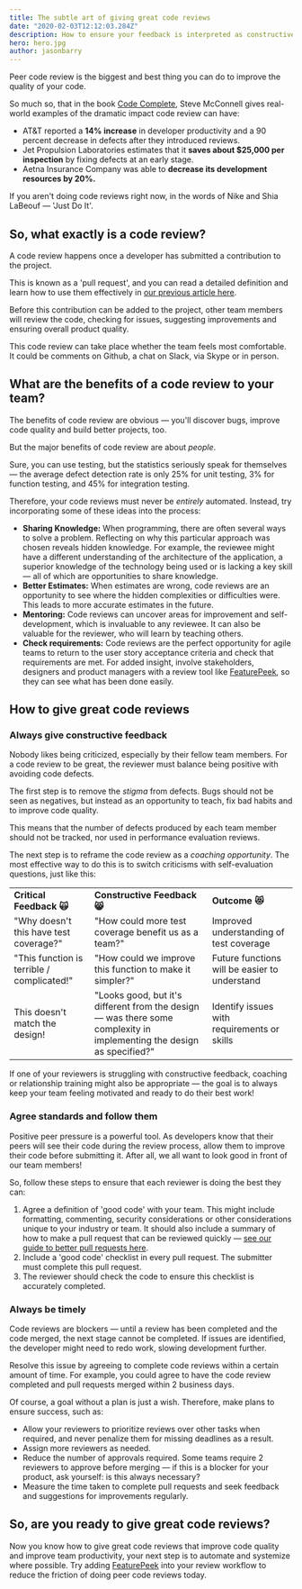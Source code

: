 ```yaml
---
title: The subtle art of giving great code reviews
date: "2020-02-03T12:12:03.284Z"
description: How to ensure your feedback is interpreted as constructive criticism for fast knowledge transfers
hero: hero.jpg
author: jasonbarry
---
```



Peer code review is the biggest and best thing you can do to improve the quality of your code.

So much so, that in the book [Code Complete](https://www.amazon.com/exec/obidos/ASIN/0735619670/codihorr-20), Steve McConnell gives real-world examples of the dramatic impact code review can have:


*   AT&T reported a **14% increase** in developer productivity and a 90 percent decrease in defects after they introduced reviews.
*   Jet Propulsion Laboratories estimates that it **saves about $25,000 per inspection** by fixing defects at an early stage.
*   Aetna Insurance Company was able to **decrease its development resources by 20%.**

If you aren't doing code reviews right now, in the words of Nike and Shia LaBeouf  — 'Just Do It'.


## So, what exactly is a code review?

A code review happens once a developer has submitted a contribution to the project.

This is known as a 'pull request', and you can read a detailed definition and learn how to use them effectively in [our previous article here](/blog/why-are-so-many-orgs-slow-to-approve-pull-requests/). 

Before this contribution can be added to the project, other team members will review the code, checking for issues, suggesting improvements and ensuring overall product quality.

This code review can take place whether the team feels most comfortable. It could be comments on Github, a chat on Slack, via Skype or in person. 


## What are the benefits of a code review to your team?

The benefits of code review are obvious — you'll discover bugs, improve code quality and build better projects, too.

But the major benefits of code review are about _people_. 

Sure, you can use testing, but the statistics seriously speak for themselves — the average defect detection rate is only 25% for unit testing, 3% for function testing, and 45% for integration testing. 

Therefore, your code reviews must never be _entirely_ automated. Instead, try incorporating some of these ideas into the process: 



*   **Sharing Knowledge:** When programming, there are often several ways to solve a problem. Reflecting on why this particular approach was chosen reveals hidden knowledge. For example, the reviewee might have a different understanding of the architecture of the application, a superior knowledge of the technology being used or is lacking a key skill — all of which are opportunities to share knowledge. 
*   **Better Estimates:** When estimates are wrong, code reviews are an opportunity to see where the hidden complexities or difficulties were. This leads to more accurate estimates in the future.
*   **Mentoring:** Code reviews can uncover areas for improvement and self-development, which is invaluable to any reviewee. It can also be valuable for the reviewer, who will learn by teaching others.
*   **Check requirements:** Code reviews are the perfect opportunity for agile teams to return to the user story acceptance criteria and check that requirements are met. For added insight, involve stakeholders, designers and product managers with a review tool like [FeaturePeek](https://featurepeek.com/), so they can see what has been done easily.


## How to give great code reviews 


### Always give constructive feedback

Nobody likes being criticized, especially by their fellow team members. For a code review to be great, the reviewer must balance being positive with avoiding code defects.

The first step is to remove the _stigma_ from defects. Bugs should not be seen as negatives, but instead as an opportunity to teach, fix bad habits and to improve code quality. 

This means that the number of defects produced by each team member should not be tracked, nor used in performance evaluation reviews. 

The next step is to reframe the code review as a _coaching opportunity_. The most effective way to do this is to switch criticisms with self-evaluation questions, just like this:  


<table>
  <tr>
   <td><strong>Critical Feedback  🙀</strong>
   </td>
   <td><strong>Constructive Feedback 😸 </strong>
   </td>
   <td><strong>Outcome 😻</strong>
   </td>
  </tr>
  <tr>
   <td>"Why doesn't this have test coverage?"
   </td>
   <td>"How could more test coverage benefit us as a team?"
   </td>
   <td>Improved understanding of test coverage
   </td>
  </tr>
  <tr>
   <td>"This function is terrible / complicated!"
   </td>
   <td>"How could we improve this function to make it simpler?"
   </td>
   <td>Future functions will be easier to understand
   </td>
  </tr>
  <tr>
   <td>This doesn't match the design!
   </td>
   <td>"Looks good, but it's different from the design — was there some complexity in implementing the design as specified?"
   </td>
   <td>Identify issues with requirements or skills
   </td>
  </tr>
</table>


If one of your reviewers is struggling with constructive feedback, coaching or relationship training might also be appropriate — the goal is to always keep your team feeling motivated and ready to do their best work! 


### Agree standards and follow them

Positive peer pressure is a powerful tool. As developers know that their peers will see their code during the review process, allow them to improve their code before submitting it. After all, we all want to look good in front of our team members!

So, follow these steps to ensure that each reviewer is doing the best they can:



1. Agree a definition of 'good code' with your team. This might include formatting, commenting, security considerations or other considerations unique to your industry or team. It should also include a summary of how to make a pull request that can be reviewed quickly — [see our guide to better pull requests here](/blog/why-are-so-many-orgs-slow-to-approve-pull-requests/#how-can-you-speed-up-pull-requests). 
2. Include a 'good code' checklist in every pull request. The submitter must complete this pull request.
3. The reviewer should check the code to ensure this checklist is accurately completed. 


### Always be timely

Code reviews are blockers — until a review has been completed and the code merged, the next stage cannot be completed. If issues are identified, the developer might need to redo work, slowing development further.

Resolve this issue by agreeing to complete code reviews within a certain amount of time. For example, you could agree to have the code review completed and pull requests merged within 2 business days. 

Of course, a goal without a plan is just a wish. Therefore, make plans to ensure success, such as:



*   Allow your reviewers to prioritize reviews over other tasks when required, and never penalize them for missing deadlines as a result.
*   Assign more reviewers as needed. 
*   Reduce the number of approvals required. Some teams require 2 reviewers to approve before merging — if this is a blocker for your product, ask yourself: is this always necessary?
*   Measure the time taken to complete pull requests and seek feedback and suggestions for improvements regularly.


## So, are you ready to give great code reviews?

Now you know how to give great code reviews that improve code quality and improve team productivity, your next step is to automate and systemize where possible. Try adding [FeaturePeek](https://featurepeek.com/) into your review workflow to reduce the friction of doing peer code reviews today. 

